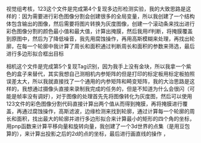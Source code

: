 视觉组考核，123这个文件是完成第4个复现多边形检测实验，我的大致思路是这样的：因为需要进行彩色图像分割会创建很多的全局变量，所以我创建了一个结构体包含输出的图像，然后需要将图片转换为灰度图像，创建一个滚动条来找出进行彩色图像分割的颜色最小值和最大值，计算出掩膜，然后我用if判断，将掩膜覆盖到原图中，然后为了降低噪音，我先用腐蚀操作，再用高斯模糊来处理，再找出轮廓，在每一个轮廓中我计算了周长和面积通过判断周长和面积的参数来筛选，最后进行多边形拟合框出目标

相机这个文件是完成第5个复现Tag识别，因为我手上没有金块，所以我拿一个紫色的盒子来替代，其实我想自己测相机内参矩阵的但是打印的标定板用标定板拍照误差太大，所以我就直接找了一个通用的内参矩阵和畸变矩阵，我的大治思路是这样的，我想通过摄像头直接来录制我完成的任务的，但是不知道为什么会很闪（可能是帧率没有调好），对于图像的处理首先先将图像转化为灰度图，然后可以使用123文件的彩色图像分割代码直接计算出两个值从而得到掩膜，再将掩膜进行覆盖，再通过腐蚀操作，高斯滤波，边缘检测来找到轮廓，通过计算每一个轮廓的周长和面积，找出最大的轮廓并进行多边形拟合来计算最小的矩形的四个角的坐标，用pnp函数来计算平移向量和旋转向量，我创建了一个3d世界的点集（是用豆包算的），来计算出投影之后的2d的点的坐标，最后进行画直线的操作
，

